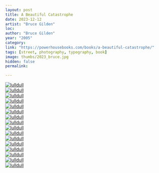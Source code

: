 ```yaml
---
layout: post
title: A Beautiful Catastrophe
date: 2023-12-12
artist: "Bruce Gilden"
loc: 
author: "Bruce Gilden"
year: "2005"
category: 
link: "https://powerhousebooks.com/books/a-beautiful-catastrophe/"
tags: [street, photography, typography, book]
image: thumbs/2023_bruce.jpg
hidden: false
permalink:

---
```




<div class="post_image">
	<a href="{{ site.baseurl }}/images/posts/2023_bruce/011.jpg" target="_blank">
	<img src="{{ site.baseurl }}/images/posts/2023_bruce/011.jpg" alt="lulldull"></a>
</div>

<div class="post_image">
	<a href="{{ site.baseurl }}/images/posts/2023_bruce/003.jpg" target="_blank">
	<img src="{{ site.baseurl }}/images/posts/2023_bruce/003.jpg" alt="lulldull"></a>
</div>

<div class="post_image">
	<a href="{{ site.baseurl }}/images/posts/2023_bruce/002.jpg" target="_blank">
	<img src="{{ site.baseurl }}/images/posts/2023_bruce/002.jpg" alt="lulldull"></a>
</div>


<div class="post_image">
	<a href="{{ site.baseurl }}/images/posts/2023_bruce/004.jpg" target="_blank">
	<img src="{{ site.baseurl }}/images/posts/2023_bruce/004.jpg" alt="lulldull"></a>
</div>

<div class="post_image">
	<a href="{{ site.baseurl }}/images/posts/2023_bruce/005.jpg" target="_blank">
	<img src="{{ site.baseurl }}/images/posts/2023_bruce/005.jpg" alt="lulldull"></a>
</div>

<div class="post_image">
	<a href="{{ site.baseurl }}/images/posts/2023_bruce/006.jpg" target="_blank">
	<img src="{{ site.baseurl }}/images/posts/2023_bruce/006.jpg" alt="lulldull"></a>
</div>

<div class="post_image">
	<a href="{{ site.baseurl }}/images/posts/2023_bruce/007.jpg" target="_blank">
	<img src="{{ site.baseurl }}/images/posts/2023_bruce/007.jpg" alt="lulldull"></a>
</div>

<div class="post_image">
	<a href="{{ site.baseurl }}/images/posts/2023_bruce/008.jpg" target="_blank">
	<img src="{{ site.baseurl }}/images/posts/2023_bruce/008.jpg" alt="lulldull"></a>
</div>

<div class="post_image">
	<a href="{{ site.baseurl }}/images/posts/2023_bruce/009.jpg" target="_blank">
	<img src="{{ site.baseurl }}/images/posts/2023_bruce/009.jpg" alt="lulldull"></a>
</div>

<div class="post_image">
	<a href="{{ site.baseurl }}/images/posts/2023_bruce/010.jpg" target="_blank">
	<img src="{{ site.baseurl }}/images/posts/2023_bruce/010.jpg" alt="lulldull"></a>
</div>

<div class="post_image">
	<a href="{{ site.baseurl }}/images/posts/2023_bruce/001.jpg" target="_blank">
	<img src="{{ site.baseurl }}/images/posts/2023_bruce/001.jpg" alt="lulldull"></a>
</div>

<div class="post_image">
	<a href="{{ site.baseurl }}/images/posts/2023_bruce/012.jpg" target="_blank">
	<img src="{{ site.baseurl }}/images/posts/2023_bruce/012.jpg" alt="lulldull"></a>
</div>

<div class="post_image">
	<a href="{{ site.baseurl }}/images/posts/2023_bruce/014.jpg" target="_blank">
	<img src="{{ site.baseurl }}/images/posts/2023_bruce/014.jpg" alt="lulldull"></a>
</div>

<div class="post_image">
	<a href="{{ site.baseurl }}/images/posts/2023_bruce/015.jpg" target="_blank">
	<img src="{{ site.baseurl }}/images/posts/2023_bruce/015.jpg" alt="lulldull"></a>
</div>

<div class="post_image">
	<a href="{{ site.baseurl }}/images/posts/2023_bruce/016.jpg" target="_blank">
	<img src="{{ site.baseurl }}/images/posts/2023_bruce/016.jpg" alt="lulldull"></a>
</div>

<div class="post_image">
	<a href="{{ site.baseurl }}/images/posts/2023_bruce/017.jpg" target="_blank">
	<img src="{{ site.baseurl }}/images/posts/2023_bruce/017.jpg" alt="lulldull"></a>
</div>